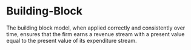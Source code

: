 # Building-Block
The building block model, when applied correctly and consistently over time, ensures that the firm earns a revenue stream with a present value equal to the present value of its expenditure stream. 
